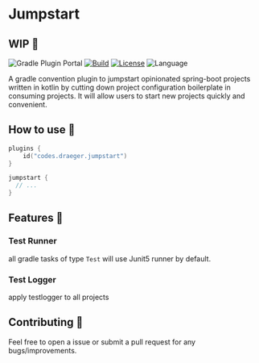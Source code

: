 # Jumpstart 

## WIP 🚸

![Gradle Plugin Portal](https://img.shields.io/gradle-plugin-portal/v/codes.draeger.jumpstart?color=blue&logo=gradle)
[![Build](https://github.com/christian-draeger/project-jumpstart/actions/workflows/pre-merge.yaml/badge.svg)](https://github.com/christian-draeger/project-jumpstart/actions/workflows/pre-merge.yaml)
[![License](https://img.shields.io/github/license/cortinico/kotlin-android-template.svg)](LICENSE) 
![Language](https://img.shields.io/github/languages/top/cortinico/kotlin-android-template?color=blue&logo=kotlin)

A gradle convention plugin to jumpstart opinionated spring-boot projects written in kotlin by cutting down project configuration boilerplate in consuming projects.
It will allow users to start new projects quickly and convenient.

## How to use 👣

```kotlin 
plugins {
    id("codes.draeger.jumpstart")
}

jumpstart {
  // ...
}

```

## Features 🎨
### Test Runner
all gradle tasks of type `Test` will use Junit5 runner by default.

### Test Logger
apply testlogger to all projects

## Contributing 🤝

Feel free to open a issue or submit a pull request for any bugs/improvements.
